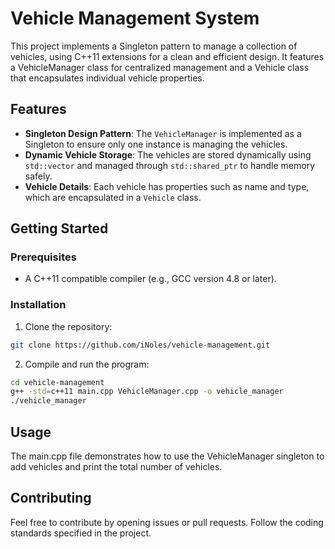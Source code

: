 # Vehicle Management System

This project implements a Singleton pattern to manage a collection of vehicles, using C++11 extensions for a clean and efficient design. It features a VehicleManager class for centralized management and a Vehicle class that encapsulates individual vehicle properties.

## Features

- **Singleton Design Pattern**: The `VehicleManager` is implemented as a Singleton to ensure only one instance is managing the vehicles.
- **Dynamic Vehicle Storage**: The vehicles are stored dynamically using `std::vector` and managed through `std::shared_ptr` to handle memory safely.
- **Vehicle Details**: Each vehicle has properties such as name and type, which are encapsulated in a `Vehicle` class.

## Getting Started

### Prerequisites

- A C++11 compatible compiler (e.g., GCC version 4.8 or later).

### Installation

1. Clone the repository:
```bash
git clone https://github.com/iNoles/vehicle-management.git
```

2. Compile and run the program:
```bash
cd vehicle-management
g++ -std=c++11 main.cpp VehicleManager.cpp -o vehicle_manager
./vehicle_manager
```

## Usage

The main.cpp file demonstrates how to use the VehicleManager singleton to add vehicles and print the total number of vehicles.

## Contributing

Feel free to contribute by opening issues or pull requests. Follow the coding standards specified in the project.
